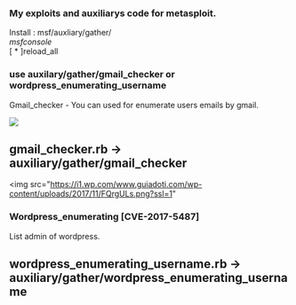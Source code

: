 ### My exploits and auxiliarys code for metasploit.<br>
Install : msf/auxliary/gather/<br>
*msfconsole<br>* 
[ * ]reload_all<br>

### use auxilary/gather/gmail_checker or wordpress_enumerating_username
Gmail_checker - You can used for enumerate users emails by gmail.<br>

<img src="https://i0.wp.com/www.guiadoti.com/wp-content/uploads/2017/11/LCVEFNs.png?ssl=1">

## gmail_checker.rb -> auxiliary/gather/gmail_checker <br>
<img src="https://i1.wp.com/www.guiadoti.com/wp-content/uploads/2017/11/FQrgULs.png?ssl=1"

### Wordpress_enumerating [CVE-2017-5487]
List admin of wordpress. 
## wordpress_enumerating_username.rb -> auxiliary/gather/wordpress_enumerating_username
